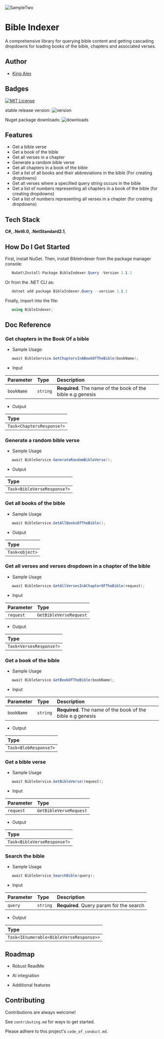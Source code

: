 ![SampleTwo](https://user-images.githubusercontent.com/58665121/215287700-db1d5c57-1d2c-45e6-ba2a-93987faf361a.png)

# Bible Indexer

A comprehensive library for querying bible content and getting cascading dropdowns for loading books of the bible, chapters and associated verses.


## Author

- [King Alex](https://github.com/king-Alex-d-great)

## **Badges**

[![MIT License](https://img.shields.io/badge/License-MIT-green.svg)](https://choosealicense.com/licenses/mit/)

stable release version: ![version](https://img.shields.io/badge/version-1.1.1-blue)

Nuget package downloads: ![downloads](https://img.shields.io/badge/downloads-500-brightgreen)

## Features
- Get a bible verse
- Get a book of the bible
- Get all verses in a chapter
- Generate a random bible verse
- Get all chapters in a book of the bible
- Get a list of all books and their abbreviations in the bible (For creating dropdowns)
- Get all verses where a specified query string occurs in the bible
- Get a list of numbers representing all chapters in a book of the bible (for creating dropdowns)
- Get a list of numbers representing all verses in a chapter (for creating dropdowns)

## Tech Stack

**C#, .Net6.0, .NetStandard2.1**, 



## How Do I Get Started

First, install NuGet. Then, install BibleIndexer from the package manager console:

```C#   
   NuGet\Install-Package BibleIndexer.Query -Version 1.1.1
```

Or from the .NET CLI as:
```C#   
   dotnet add package BibleIndexer.Query --version 1.1.1
```

Finally, import into the file:
```C#   
   using BibleIndexer;
```
## Doc Reference

### Get chapters in the Book Of a bible

- Sample Usage:

```C#
   await BibleService.GetChaptersInABookOfTheBible(bookName);   
```

- Input

| Parameter  | Type     | Description                         |
| :--------  | :------- | :-------------------------          |
| `bookName` | `string` | **Required**. The name of the book of the bible e.g genesis |

- Output

| Type     |
| :------- |
| `Task<ChaptersResponse?>` |


### Generate a random bible verse
- Sample Usage

```C#   
   await BibleService.GenerateRandomBibleVerse();
```
- Output

| Type     |
| :------- |
| `Task<BibleVerseResponse?>` |

### Get all books of the bible
- Sample Usage

```C#   
   await BibleService.GetAllBooksOfTheBible();
```
- Output

| Type     |
| :------- |
| `Task<object>` |

### Get all verses and verses dropdown in a chapter of the bible
- Sample Usage

```C#   
   await BibleService.GetAllVersesInAChapterOFTheBible(request);
```
- Input

| Parameter  | Type     | 
| :--------  | :------- | 
| `request` | `GetBibleVerseRequest` |  

- Output

| Type     |
| :------- |
| `Task<VersesResponse?>` |

### Get a book of the bible
- Sample Usage

```C#   
   await BibleService.GetBookOfTheBible(bookName);
```
- Input

| Parameter  | Type     | Description                         |
| :--------  | :------- | :-------------------------          |
| `bookName` | `string` | **Required**. The name of the book of the bible e.g genesis |

- Output

| Type     |
| :------- |
| `Task<BlobResponse?>` |

### Get a bible verse
- Sample Usage
```C#   
   await BibleService.GetBibleVerse(request);
```
- Input

| Parameter  | Type     | 
| :--------  | :------- |
| `request` | `GetBibleVerseRequest` | 

- Output

| Type     |
| :------- |
| `Task<BibleVerseResponse?>` |

### Search the bible
- Sample Usage

```C#   
   await BibleService.SearchBible(query);
```
- Input

| Parameter  | Type     | Description                         |
| :--------  | :------- | :-------------------------          |
| `query` | `string` | **Required**. Query param for the search |

- Output

| Type     |
| :------- |
| `Task<IEnumerable<BibleVerseResponse>>` |




## Roadmap


- Robust ReadMe

- AI integration
- Additional features



## Contributing

Contributions are always welcome!

See `contributing.md` for ways to get started.

Please adhere to this project's `code_of_conduct.md`.
